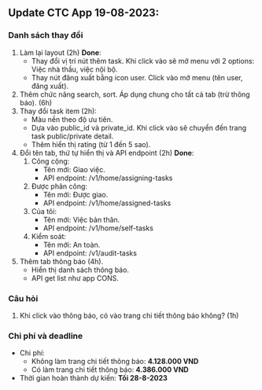 ## Update CTC App 19-08-2023:
### Danh sách thay đổi
1. Làm lại layout (2h) **Done**:
	- Thay đổi vị trí nút thêm task. Khi click vào sẽ mở menu với 2 options: Việc nhà thầu, việc nội bộ.
	- Thay nút đăng xuất bằng icon user. Click vào mở menu (tên user, đăng xuất).
2. Thêm chức năng search, sort. Áp dụng chung cho tất cả tab (trừ thông báo). (6h)
3. Thay đổi task item (2h):
	- Màu nền theo độ ưu tiên.
	- Dựa vào public_id và private_id. Khi click vào sẽ chuyển đến trang task public/private detail.
	- Thêm hiển thị rating (từ 1 đến 5 sao).
4. Đổi tên tab, thứ tự hiển thị và API endpoint (2h) **Done**:
	1. Công cộng:
		- Tên mới: Giao việc.
		- API endpoint: /v1/home/assigning-tasks
	2. Được phân công:
		- Tên mới: Được giao.
		- API endpoint: /v1/home/assigned-tasks
	3. Của tôi:
		- Tên mới: Việc bản thân.
		- API endpoint: /v1/home/self-tasks
	4. Kiểm soát:
		- Tên mới: An toàn.
		- API endpoint: /v1/audit-tasks
5. Thêm tab thông báo (4h).
	- Hiển thị danh sách thông báo.
	- API get list như app CONS.
### Câu hỏi
1. Khi click vào thông báo, có vào trang chi tiết thông báo không? (1h)

### Chi phí và deadline
- Chi phí:
	- Không làm trang chi tiết thông báo: **4.128.000 VND**
	- Có làm trang chi tiết thông báo: **4.386.000 VND**
- Thời gian hoàn thành dự kiến: **Tối 28-8-2023**
